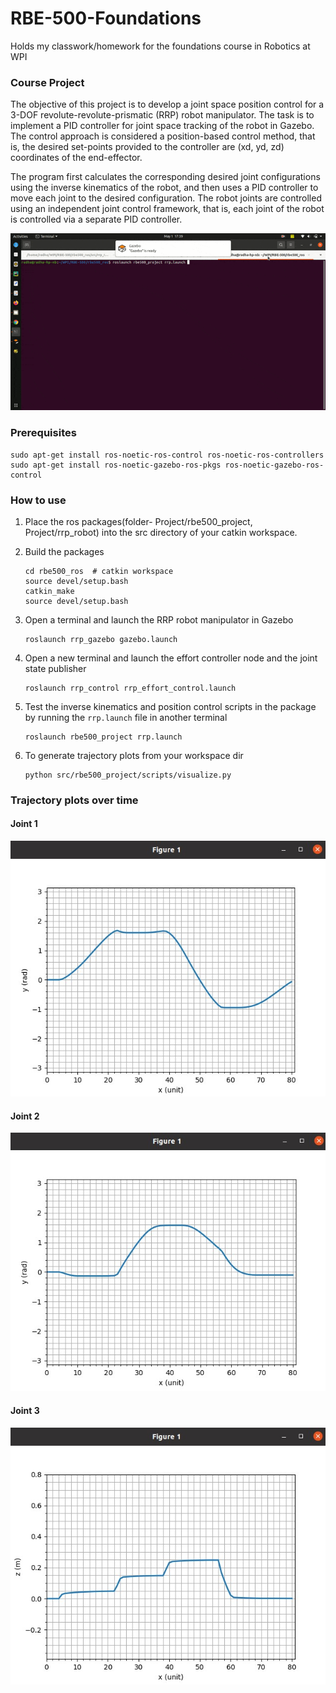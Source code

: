 # RBE-500-Foundations
Holds my classwork/homework for the foundations course in Robotics at WPI

### Course Project

The objective of this project is to develop a joint space position
control for a 3-DOF revolute-revolute-prismatic (RRP) robot
manipulator. The task is to implement a PID controller for joint space
tracking of the robot in Gazebo. The control approach is considered a
position-based control method, that is, the desired set-points provided
to the controller are (xd, yd, zd) coordinates of the end-effector.

The program first calculates the corresponding desired joint configurations
using the inverse kinematics of the robot, and then uses a PID controller
to move each joint to the desired configuration. The robot joints are
controlled using an independent joint control framework, that is, each
joint of the robot is controlled via a separate PID controller.

![](/Project/media/joint_space_pid_control.gif)

### Prerequisites

```
sudo apt-get install ros-noetic-ros-control ros-noetic-ros-controllers
sudo apt-get install ros-noetic-gazebo-ros-pkgs ros-noetic-gazebo-ros-control
```

### How to use

1. Place the ros packages(folder- Project/rbe500_project, Project/rrp_robot)
   into the src directory of your catkin workspace.


2. Build the packages
   ```
   cd rbe500_ros  # catkin workspace
   source devel/setup.bash
   catkin_make
   source devel/setup.bash
   ```

3. Open a terminal and launch the RRP robot manipulator in Gazebo
   ```
   roslaunch rrp_gazebo gazebo.launch
   ```

4. Open a new terminal and launch the effort controller node and the
   joint state publisher
   ```
   roslaunch rrp_control rrp_effort_control.launch
   ```

5. Test the inverse kinematics and position control scripts in the
   package by running the `rrp.launch` file in another terminal
   ```
   roslaunch rbe500_project rrp.launch
   ```
   
6. To generate trajectory plots from your workspace dir
   ```
   python src/rbe500_project/scripts/visualize.py
   ```

### Trajectory plots over time

#### Joint 1

![](/Project/media/joint1.jpg)

#### Joint 2

![](/Project/media/joint2.jpg)

#### Joint 3

![](/Project/media/joint3.jpg)